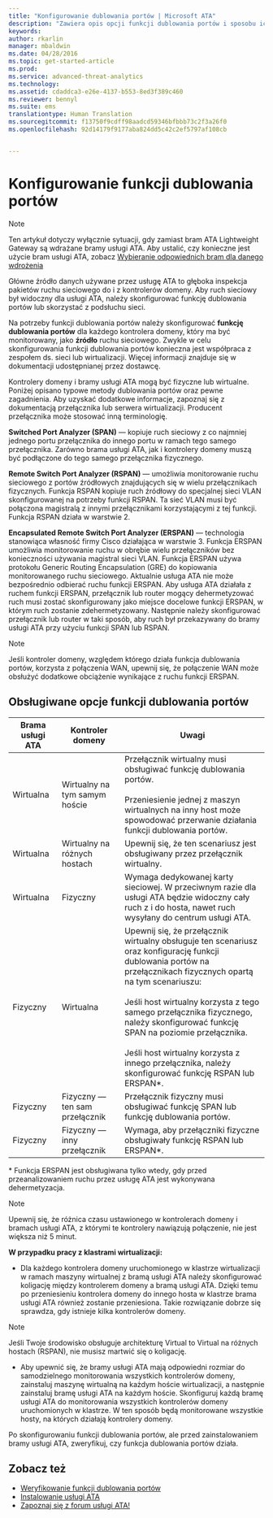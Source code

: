 ```yaml
---
title: "Konfigurowanie dublowania portów | Microsoft ATA"
description: "Zawiera opis opcji funkcji dublowania portów i sposobu ich konfigurowana na potrzeby usługi ATA"
keywords: 
author: rkarlin
manager: mbaldwin
ms.date: 04/28/2016
ms.topic: get-started-article
ms.prod: 
ms.service: advanced-threat-analytics
ms.technology: 
ms.assetid: cdaddca3-e26e-4137-b553-8ed3f389c460
ms.reviewer: bennyl
ms.suite: ems
translationtype: Human Translation
ms.sourcegitcommit: f13750f9cdff98aadcd59346bfbbb73c2f3a26f0
ms.openlocfilehash: 92d14179f9177aba824dd5c42c2ef5797af108cb


---
```


# Konfigurowanie funkcji dublowania portów
> [!NOTE] 
> Ten artykuł dotyczy wyłącznie sytuacji, gdy zamiast bram ATA Lightweight Gateway są wdrażane bramy usługi ATA. Aby ustalić, czy konieczne jest użycie bram usługi ATA, zobacz [Wybieranie odpowiednich bram dla danego wdrożenia](/advanced-threat-analytics/plan-design/ata-capacity-planning#choosing-the-right-gateway-type-for-your-deployment)
 
Główne źródło danych używane przez usługę ATA to głęboka inspekcja pakietów ruchu sieciowego do i z kontrolerów domeny. Aby ruch sieciowy był widoczny dla usługi ATA, należy skonfigurować funkcję dublowania portów lub skorzystać z podsłuchu sieci.

Na potrzeby funkcji dublowania portów należy skonfigurować **funkcję dublowania portów** dla każdego kontrolera domeny, który ma być monitorowany, jako **źródło** ruchu sieciowego. Zwykle w celu skonfigurowania funkcji dublowania portów konieczna jest współpraca z zespołem ds. sieci lub wirtualizacji.
Więcej informacji znajduje się w dokumentacji udostępnianej przez dostawcę.

Kontrolery domeny i bramy usługi ATA mogą być fizyczne lub wirtualne. Poniżej opisano typowe metody dublowania portów oraz pewne zagadnienia. Aby uzyskać dodatkowe informacje, zapoznaj się z dokumentacją przełącznika lub serwera wirtualizacji. Producent przełącznika może stosować inną terminologię.

**Switched Port Analyzer (SPAN)** — kopiuje ruch sieciowy z co najmniej jednego portu przełącznika do innego portu w ramach tego samego przełącznika. Zarówno brama usługi ATA, jak i kontrolery domeny muszą być podłączone do tego samego przełącznika fizycznego.

**Remote Switch Port Analyzer (RSPAN)** — umożliwia monitorowanie ruchu sieciowego z portów źródłowych znajdujących się w wielu przełącznikach fizycznych. Funkcja RSPAN kopiuje ruch źródłowy do specjalnej sieci VLAN skonfigurowanej na potrzeby funkcji RSPAN. Ta sieć VLAN musi być połączona magistralą z innymi przełącznikami korzystającymi z tej funkcji. Funkcja RSPAN działa w warstwie 2.

**Encapsulated Remote Switch Port Analyzer (ERSPAN)** — technologia stanowiąca własność firmy Cisco działająca w warstwie 3. Funkcja ERSPAN umożliwia monitorowanie ruchu w obrębie wielu przełączników bez konieczności używania magistral sieci VLAN. Funkcja ERSPAN używa protokołu Generic Routing Encapsulation (GRE) do kopiowania monitorowanego ruchu sieciowego. Aktualnie usługa ATA nie może bezpośrednio odbierać ruchu funkcji ERSPAN. Aby usługa ATA działała z ruchem funkcji ERSPAN, przełącznik lub router mogący dehermetyzować ruch musi zostać skonfigurowany jako miejsce docelowe funkcji ERSPAN, w którym ruch zostanie zdehermetyzowany. Następnie należy skonfigurować przełącznik lub router w taki sposób, aby ruch był przekazywany do bramy usługi ATA przy użyciu funkcji SPAN lub RSPAN.

> [!NOTE]
> Jeśli kontroler domeny, względem którego działa funkcja dublowania portów, korzysta z połączenia WAN, upewnij się, że połączenie WAN może obsłużyć dodatkowe obciążenie wynikające z ruchu funkcji ERSPAN.

## Obsługiwane opcje funkcji dublowania portów

|Brama usługi ATA|Kontroler domeny|Uwagi|
|---------------|---------------------|------------------|
|Wirtualna|Wirtualny na tym samym hoście|Przełącznik wirtualny musi obsługiwać funkcję dublowania portów.<br /><br />Przeniesienie jednej z maszyn wirtualnych na inny host może spowodować przerwanie działania funkcji dublowania portów.|
|Wirtualna|Wirtualny na różnych hostach|Upewnij się, że ten scenariusz jest obsługiwany przez przełącznik wirtualny.|
|Wirtualna|Fizyczny|Wymaga dedykowanej karty sieciowej. W przeciwnym razie dla usługi ATA będzie widoczny cały ruch z i do hosta, nawet ruch wysyłany do centrum usługi ATA.|
|Fizyczny|Wirtualna|Upewnij się, że przełącznik wirtualny obsługuje ten scenariusz oraz konfigurację funkcji dublowania portów na przełącznikach fizycznych opartą na tym scenariuszu:<br /><br />Jeśli host wirtualny korzysta z tego samego przełącznika fizycznego, należy skonfigurować funkcję SPAN na poziomie przełącznika.<br /><br />Jeśli host wirtualny korzysta z innego przełącznika, należy skonfigurować funkcję RSPAN lub ERSPAN&#42;.|
|Fizyczny|Fizyczny — ten sam przełącznik|Przełącznik fizyczny musi obsługiwać funkcję SPAN lub funkcję dublowania portów.|
|Fizyczny|Fizyczny — inny przełącznik|Wymaga, aby przełączniki fizyczne obsługiwały funkcję RSPAN lub ERSPAN&#42;.|
&#42; Funkcja ERSPAN jest obsługiwana tylko wtedy, gdy przed przeanalizowaniem ruchu przez usługę ATA jest wykonywana dehermetyzacja.

> [!NOTE]
> Upewnij się, że różnica czasu ustawionego w kontrolerach domeny i bramach usługi ATA, z którymi te kontrolery nawiązują połączenie, nie jest większa niż 5 minut.

**W przypadku pracy z klastrami wirtualizacji:**

-   Dla każdego kontrolera domeny uruchomionego w klastrze wirtualizacji w ramach maszyny wirtualnej z bramą usługi ATA należy skonfigurować koligację między kontrolerem domeny a bramą usługi ATA. Dzięki temu po przeniesieniu kontrolera domeny do innego hosta w klastrze brama usługi ATA również zostanie przeniesiona. Takie rozwiązanie dobrze się sprawdza, gdy istnieje kilka kontrolerów domeny.
> [!NOTE]
> Jeśli Twoje środowisko obsługuje architekturę Virtual to Virtual na różnych hostach (RSPAN), nie musisz martwić się o koligację.
> 
-   Aby upewnić się, że bramy usługi ATA mają odpowiedni rozmiar do samodzielnego monitorowania wszystkich kontrolerów domeny, zainstaluj maszynę wirtualną na każdym hoście wirtualizacji, a następnie zainstaluj bramę usługi ATA na każdym hoście. Skonfiguruj każdą bramę usługi ATA do monitorowania wszystkich kontrolerów domeny uruchomionych w klastrze. W ten sposób będą monitorowane wszystkie hosty, na których działają kontrolery domeny.

Po skonfigurowaniu funkcji dublowania portów, ale przed zainstalowaniem bramy usługi ATA, zweryfikuj, czy funkcja dublowania portów działa.

## Zobacz też
- [Weryfikowanie funkcji dublowania portów](validate-port-mirroring.md)
- [Instalowanie usługi ATA](install-ata.md)
- [Zapoznaj się z forum usługi ATA!](https://social.technet.microsoft.com/Forums/security/home?forum=mata)



<!--HONumber=Jul16_HO4-->


